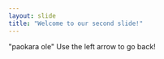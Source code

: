 ```yaml
---
layout: slide
title: "Welcome to our second slide!"
---
```

"paokara ole"
Use the left arrow to go back!
